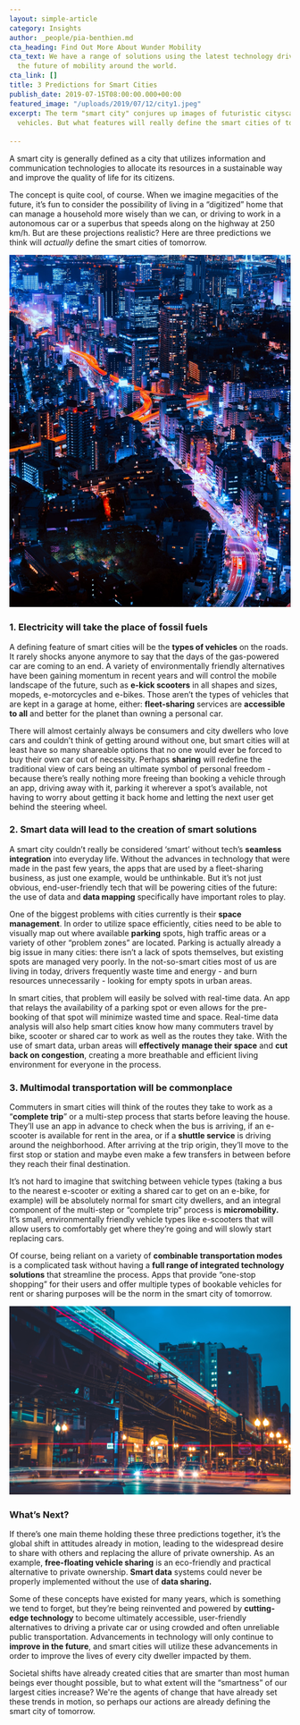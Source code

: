 ```yaml
---
layout: simple-article
category: Insights
author: _people/pia-benthien.md
cta_heading: Find Out More About Wunder Mobility
cta_text: We have a range of solutions using the latest technology driving forward
  the future of mobility around the world.
cta_link: []
title: 3 Predictions for Smart Cities
publish_date: 2019-07-15T08:00:00.000+00:00
featured_image: "/uploads/2019/07/12/city1.jpeg"
excerpt: The term "smart city" conjures up images of futuristic cityscapes and autonomous
  vehicles. But what features will really define the smart cities of tomorrow?

---
```

A smart city is generally defined as a city that utilizes information and communication technologies to allocate its resources in a sustainable way and improve the quality of life for its citizens.

The concept is quite cool, of course. When we imagine megacities of the future, it’s fun to consider the possibility of living in a “digitized” home that can manage a household more wisely than we can, or driving to work in a autonomous car or a superbus that speeds along on the highway at 250 km/h. But are these projections realistic? Here are three predictions we think will _actually_ define the smart cities of tomorrow.

![](/uploads/2019/07/12/city1.jpeg)

### **1. Electricity will take the place of fossil fuels**

A defining feature of smart cities will be the **types of vehicles** on the roads. It rarely shocks anyone anymore to say that the days of the gas-powered car are coming to an end. A variety of environmentally friendly alternatives have been gaining momentum in recent years and will control the mobile landscape of the future, such as **e-kick scooters** in all shapes and sizes, mopeds, e-motorcycles and e-bikes. Those aren’t the types of vehicles that are kept in a garage at home, either: **fleet-sharing** services are **accessible to all** and better for the planet than owning a personal car.

There will almost certainly always be consumers and city dwellers who love cars and couldn’t think of getting around without one, but smart cities will at least have so many shareable options that no one would ever be forced to buy their own car out of necessity. Perhaps **sharing** will redefine the traditional view of cars being an ultimate symbol of personal freedom - because there’s really nothing more freeing than booking a vehicle through an app, driving away with it, parking it wherever a spot’s available, not having to worry about getting it back home and letting the next user get behind the steering wheel.

### **2. Smart data will lead to the creation of smart solutions**

A smart city couldn’t really be considered ‘smart’ without tech’s **seamless integration** into everyday life. Without the advances in technology that were made in the past few years, the apps that are used by a fleet-sharing business, as just one example, would be unthinkable. But it’s not just obvious, end-user-friendly tech that will be powering cities of the future: the use of data and **data mapping** specifically have important roles to play.

One of the biggest problems with cities currently is their **space management**. In order to utilize space efficiently, cities need to be able to visually map out where available **parking** spots, high traffic areas or a variety of other “problem zones” are located. Parking is actually already a big issue in many cities: there isn’t a lack of spots themselves, but existing spots are managed very poorly. In the not-so-smart cities most of us are living in today, drivers frequently waste time and energy - and burn resources unnecessarily - looking for empty spots in urban areas.

In smart cities, that problem will easily be solved with real-time data. An app that relays the availability of a parking spot or even allows for the pre-booking of that spot will minimize wasted time and space. Real-time data analysis will also help smart cities know how many commuters travel by bike, scooter or shared car to work as well as the routes they take. With the use of smart data, urban areas will **effectively** **manage their space** and **cut back on congestion**, creating a more breathable and efficient living environment for everyone in the process.

### **3. Multimodal transportation will be commonplace**

Commuters in smart cities will think of the routes they take to work as a “**complete trip**” or a multi-step process that starts before leaving the house. They’ll use an app in advance to check when the bus is arriving, if an e-scooter is available for rent in the area, or if a **shuttle service** is driving around the neighborhood. After arriving at the trip origin, they’ll move to the first stop or station and maybe even make a few transfers in between before they reach their final destination.

It’s not hard to imagine that switching between vehicle types (taking a bus to the nearest e-scooter or exiting a shared car to get on an e-bike, for example) will be absolutely normal for smart city dwellers, and an integral component of the multi-step or “complete trip” process is **micromobility.** It’s small, environmentally friendly vehicle types like e-scooters that will allow users to comfortably get where they’re going and will slowly start replacing cars.

Of course, being reliant on a variety of **combinable transportation modes** is a complicated task without having a **full range of integrated technology solutions** that streamline the process. Apps that provide “one-stop shopping” for their users and offer multiple types of bookable vehicles for rent or sharing purposes will be the norm in the smart city of tomorrow.

![](/uploads/2019/07/12/chicagomobility.jpeg)

### **What’s Next?**

If there’s one main theme holding these three predictions together, it’s the global shift in attitudes already in motion, leading to the widespread desire to share with others and replacing the allure of private ownership. As an example, **free-floating vehicle sharing** is an eco-friendly and practical alternative to private ownership. **Smart data** systems could never be properly implemented without the use of **data sharing.**

Some of these concepts have existed for many years, which is something we tend to forget, but they’re being reinvented and powered by **cutting-edge technology** to become ultimately accessible, user-friendly alternatives to driving a private car or using crowded and often unreliable public transportation. Advancements in technology will only continue to **improve in the future**, and smart cities will utilize these advancements in order to improve the lives of every city dweller impacted by them.

Societal shifts have already created cities that are smarter than most human beings ever thought possible, but to what extent will the “smartness” of our largest cities increase? We're the agents of change that have already set these trends in motion, so perhaps our actions are already defining the smart city of tomorrow.